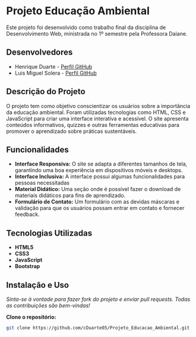# Projeto Educação Ambiental

Este projeto foi desenvolvido como trabalho final da disciplina de Desenvolvimento Web, ministrada no 1º semestre pela Professora Daiane.

## Desenvolvedores

- Henrique Duarte - [Perfil GitHub](https://github.com/cDuarte05)
- Luis Miguel Solera - [Perfil GitHub](https://github.com/LMSolera)

## Descrição do Projeto

O projeto tem como objetivo conscientizar os usuários sobre a importância da educação ambiental. Foram utilizadas tecnologias como HTML, CSS e JavaScript para criar uma interface interativa e acessível. O site apresenta conteúdos informativos, quizzes e outras ferramentas educativas para promover o aprendizado sobre práticas sustentáveis.

## Funcionalidades

- **Interface Responsiva:** O site se adapta a diferentes tamanhos de tela, garantindo uma boa experiência em dispositivos móveis e desktops.
- **Interface Inclusiva:** A interface possui algumas funcionalidades para pessoas necessitadas
- **Material Didático:** Uma seção onde é possível fazer o download de materiais didáticos para fins de aprendizado.
- **Formulário de Contato:** Um formulário com as devidas máscaras e validação para que os usuários possam entrar em contato e fornecer feedback.

## Tecnologias Utilizadas

- **HTML5**
- **CSS3**
- **JavaScript**
- **Bootstrap**

## Instalação e Uso

*Sinta-se à vontade para fazer fork do projeto e enviar pull requests. Todas as contribuições são bem-vindas!*

 **Clone o repositório:**
   ```bash
   git clone https://github.com/cDuarte05/Projeto_Educacao_Ambiental.git
